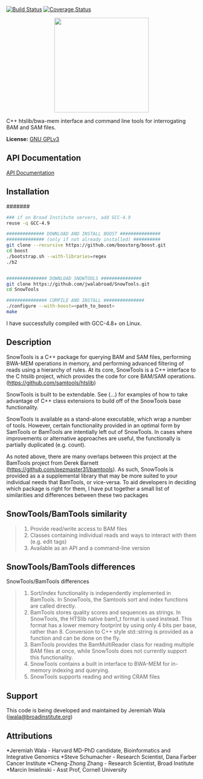 [![Build Status](https://travis-ci.org/jwalabroad/SnowTools.svg?branch=master)](https://travis-ci.org/jwalabroad/SnowTools)
[![Coverage Status](https://coveralls.io/repos/jwalabroad/SnowTools/badge.svg?branch=master&service=github)](https://coveralls.io/github/jwalabroad/SnowTools?branch=master)

<div style="text-align:center"><img src="https://raw.githubusercontent.com/jwalabroad/SnowTools/master/figs/labels_st.png" width="250"></div>

C++ htslib/bwa-mem interface and command line tools for interrogating BAM and SAM files.

**License:** [GNU GPLv3][license]

API Documentation
-----------------
[API Documentation][htmldoc]

Installation
------------

#######
```bash
### if on Broad Institute servers, add GCC-4.9
reuse -q GCC-4.9

############## DOWNLOAD AND INSTALL BOOST ###############
############## (only if not already installed) ##########
git clone --recursive https://github.com/boostorg/boost.git
cd boost
./bootstrap.sh --with-libraries=regex
./b2


############### DOWNLOAD SNOWTOOLS ############### 
git clone https://github.com/jwalabroad/SnowTools.git
cd SnowTools

############### COMPILE AND INSTALL ###############
./configure --with-boost=<path_to_boost>
make
```
 
I have successfully compiled with GCC-4.8+ on Linux.

Description
-----------

SnowTools is a C++ package for querying BAM and SAM files, performing 
BWA-MEM operations in memory, and performing advanced filtering of 
reads using a hierarchy of rules. At its core, SnowTools is a C++ interface
to the C htslib project, which provides the code for core BAM/SAM operations. 
(https://github.com/samtools/htslib)

SnowTools is built to be extendable. See (...) for examples of how to take advantage of C++
class extensions to build off of the SnowTools base functionality. 

SnowTools is available as a stand-alone executable, which wrap a number of tools. 
However, certain functionality provided in an optimal form by SamTools or 
BamTools are intentially left out of SnowTools. In cases where improvements or alternative
approaches are useful, the functionally is partially duplicated (e.g. count).

As noted above, there are many overlaps between this project at the BamTools project from Derek Barnett 
(https://github.com/pezmaster31/bamtools). As such, SnowTools is provided as a 
a supplemental library that may be more suited to your individual needs that BamTools, or vice-versa. To
aid developers in deciding which package is right for them, I have put together a small list of 
similarities and differences between these two packages

 
SnowTools/BamTools similarity
-----------------------------

> 1. Provide read/write access to BAM files
> 2. Classes containing individual reads and ways to interact with them (e.g. edit tags)
> 3. Available as an API and a command-line version

SnowTools/BamTools differences
------------------------------
SnowTools/BamTools differences
> 1. Sort/index functionality is independently implemented in BamTools. In SnowTools, the Samtools 
 sort and index functions are called directly.
> 2. BamTools stores quality scores and sequences as strings. In SnowTools, the HTSlib native bam1_t format
 is used instead. This format has a lower memory footprint by using only 4 bits per base, rather than 8. 
 Conversion to C++ style std::string is provided as a function and can be done on the fly.
> 3. BamTools provides the BamMultiReader class for reading multiple BAM files at once, while 
 SnowTools does not currently support this functionality.
> 4. SnowTools contains a built in interface to BWA-MEM for in-memory indexing and querying.
> 5. SnowTools supports reading and writing CRAM files


Support
-------
This code is being developed and maintained by Jeremiah Wala (jwala@broadinstitute.org)

Attributions
------------
*Jeremiah Wala - Harvard MD-PhD candidate, Bioinformatics and Integrative Genomics
*Steve Schumacher - Research Scientist, Dana Farber Cancer Institute
*Cheng-Zhong Zhang - Research Scientist, Broad Institute
*Marcin Imielinski - Asst Prof, Cornell University


[license]: https://github.com/broadinstitute/variant-bam/blob/master/LICENSE

[BamTools]: https://raw.githubusercontent.com/wiki/pezmaster31/bamtools/Tutorial_Toolkit_BamTools-1.0.pdf

[API]: http://pezmaster31.github.io/bamtools/annotated.html

[htmldoc]: http://www.broadinstitute.org/~jwala/SnowToolsDocs/index.html
